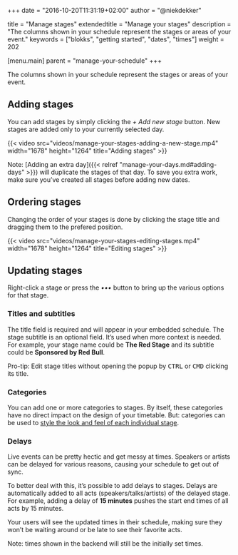 +++
date            = "2016-10-20T11:31:19+02:00"
author          = "@niekdekker"

title           = "Manage stages"
extendedtitle   = "Manage your stages"
description     = "The columns shown in your schedule represent the stages or areas of your event."
keywords        = ["blokks", "getting started", "dates", "times"]
weight          = 202

[menu.main]
parent          = "manage-your-schedule"
+++

The columns shown in your schedule represent the stages or areas of your event. 

## Adding stages
You can add stages by simply clicking the *+ Add new stage* button. New stages are added only to your currently selected day.

{{< video src="videos/manage-your-stages-adding-a-new-stage.mp4" width="1678" height="1264" title="Adding stages" >}}

<span class='note'>Note: [Adding an extra day]({{< relref "manage-your-days.md#adding-days" >}}) will duplicate the stages of that day. To save you extra work, make sure you’ve created all stages before adding new dates.</span>

## Ordering stages
Changing the order of your stages is done by clicking the stage title and dragging them to the prefered position.

{{< video src="videos/manage-your-stages-editing-stages.mp4" width="1678" height="1264" title="Editing stages" >}}

## Updating stages
Right-click a stage or press the *•••* button to bring up the various options for that stage.

### Titles and subtitles
The title field is required and will appear in your embedded schedule. The stage subtitle is an optional field. It’s used when more context is needed. For example, your stage name could be **The Red Stage** and its subtitle could be **Sponsored by Red Bull**.

<span class='note'>Pro-tip: Edit stage titles without opening the popup by <kbd>CTRL</kbd> or <kbd>CMD</kbd> clicking its title.</span>

### Categories
You can add one or more categories to stages. By itself, these categories have no direct impact on the design of your timetable. But: categories can be used to [style the look and feel of each individual stage](http://design/styling).

### Delays
Live events can be pretty hectic and get messy at times. Speakers or artists can be delayed for various reasons, causing your schedule to get out of sync.

To better deal with this, it’s possible to add delays to stages. Delays are automatically added to all acts (speakers/talks/artists) of the delayed stage. For example, adding a delay of **15 minutes** pushes the start end times of all acts by 15 minutes.

Your users will see the updated times in their schedule, making sure they won’t be waiting around or be late to see their favorite acts.

<span class='note'>Note: times shown in the backend will still be the initially set times.</span>
